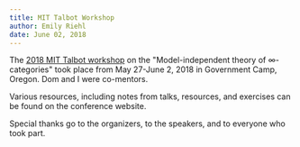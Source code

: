```yaml
---
title: MIT Talbot Workshop
author: Emily Riehl
date: June 02, 2018
---
```


The [2018 MIT Talbot workshop](https://math.mit.edu/events/talbot/index.php?year=2018) on the "Model-independent theory of &infin;-categories" took place from May 27-June 2, 2018 in Government Camp, Oregon. Dom and I were co-mentors.

Various resources, including notes from talks, resources, and exercises can be found on the conference website.

Special thanks go to the organizers, to the speakers, and to everyone who took part.

<!--more-->

